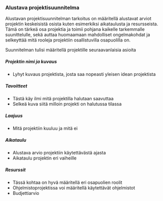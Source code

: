 ### Alustava projektisuunnitelma

Alustavan projektisuunnitelman tarkoitus on määritellä alustavat arviot projektin keskeisistä osista kuten esimerkiksi aikataulusta ja resursseista. Tämä on tärkeä osa projektia ja toimii pohjana kaikelle tarkemmalle suunittelulle, sekä auttaa huomaamaan mahdolliset ongelmakohdat ja selkeyttää mitä rooleja projektiin osallistuvilla osapuolilla on.  

Suunnitelman tulisi määritellä projektille seuraavanlaisia asioita

##### Projektin nimi ja kuvaus
- Lyhyt kuvaus projektista, josta saa nopeasti yleisen idean projektista
##### Tavoitteet
- Tästä käy ilmi mitä projektilla halutaan saavuttaa
- Selkeä kuva siitä milloin projekti on halutussa tilassa
##### Laajuus
- Mitä projektiin kuuluu ja mitä ei
##### Aikataulu
- Alustava arvio projektiin käytettävästä ajasta
- Aikataulu projektin eri vaiheille
##### Resurssit
- Tässä kohtaa on hyvä määritellä eri osapuolien roolit
- Ohjelmistoprojektissa voi määritellä käytettävät ohjelmistot
- Budjettiarvio